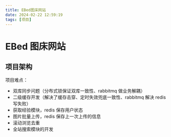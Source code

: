 ```yaml
---
title: EBed图床网站
date: 2024-02-22 12:59:19
tags: [项目]
---
```


# EBed 图床网站

## 项目架构

项目难点：

- 双库同步问题（分布式锁保证双库一致性、rabbitmq 做业务解耦）
- 二级缓存开发（解决了缓存击穿、定时失效兜底一致性、rabbitmq 解决 redis 写失败）
- 获取经验模块，redis 保存用户状态
- 图片批量上传，redis 保存上一次上传的信息
- 滚动浏览去重
- 全站搜索模块的开发
